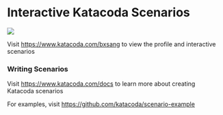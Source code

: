 # Interactive Katacoda Scenarios

[![](http://shields.katacoda.com/katacoda/bxsang/count.svg)](https://www.katacoda.com/bxsang "Get your profile on Katacoda.com")

Visit https://www.katacoda.com/bxsang to view the profile and interactive scenarios

### Writing Scenarios
Visit https://www.katacoda.com/docs to learn more about creating Katacoda scenarios

For examples, visit https://github.com/katacoda/scenario-example
